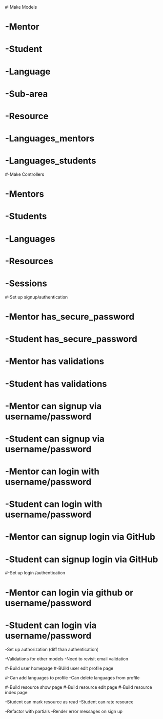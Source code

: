 #-Make Models
#  -Mentor
#  -Student
#  -Language
#  -Sub-area
#  -Resource
#  -Languages_mentors
#  -Languages_students

#-Make Controllers
#  -Mentors
#  -Students
#  -Languages
#  -Resources
#  -Sessions

#-Set up signup/authentication
#  -Mentor has_secure_password
#  -Student has_secure_password
#  -Mentor has validations
#  -Student has validations
#  -Mentor can signup via username/password
#  -Student can signup via username/password
#  -Mentor can login with username/password
#  -Student can login with username/password
#  -Mentor can signup login via GitHub
#  -Student can signup login via GitHub

#-Set up login /authentication
#  -Mentor can login via github or username/password
#  -Student can login via username/password


-Set up authorization (diff than authentication)

-Validations for other models
  -Need to revisit email validation

#-Build user homepage
#-BUild user edit profile page

#-Can add languages to profile
-Can delete languages from profile

#-Build resource show page
#-Build resource edit page
#-Build resource index page

-Student can mark resource as read
-Student can rate resource 


-Refactor with partials
-Render error messages on sign up  
